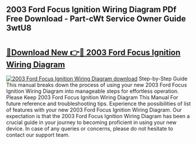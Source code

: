 ## 2003 Ford Focus Ignition Wiring Diagram PDf Free Download - Part-cWt Service Owner Guide 3wtU8

# <h2><a href="http://dft8z0.blite.top/?on=2003+Ford+Focus+Ignition+Wiring+Diagram">🔗Download New 👉🔴 2003 Ford Focus Ignition Wiring Diagram</a></h2>

[![2003 Ford Focus Ignition Wiring Diagram download](https://i.imgur.com/lujVjoI.png)](http://dft8z0.blite.top/?on=2003+Ford+Focus+Ignition+Wiring+Diagram)
Step-by-Step Guide This manual breaks down the process of using your new 2003 Ford Focus Ignition Wiring Diagram into manageable steps for effortless operation. Please Keep 2003 Ford Focus Ignition Wiring Diagram This Manual For future reference and troubleshooting tips. Experience the possibilities of list of features with your new 2003 Ford Focus Ignition Wiring Diagram. Our expectation is that the 2003 Ford Focus Ignition Wiring Diagram has been a crucial guide in your journey to becoming proficient in using your new device. In case of any queries or concerns, please do not hesitate to contact our support team.
